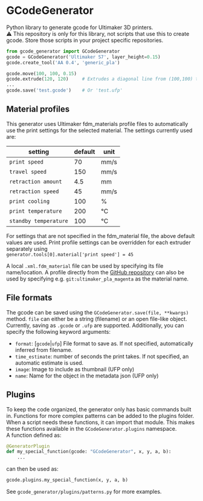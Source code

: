 # GCodeGenerator
Python library to generate gcode for Ultimaker 3D printers.  
:warning: This repository is only for this library, not scripts that use this to create gcode. Store those scripts in your project specific repositories.

```python
from gcode_generator import GCodeGenerator
gcode = GCodeGenerator('Ultimaker S7', layer_height=0.15)
gcode.create_tool('AA 0.4', 'generic_pla')

gcode.move(100, 100, 0.15)
gcode.extrude(120, 120)     # Extrudes a diagonal line from (100,100) to (120,120)
...
gcode.save('test.gcode')    # Or 'test.ufp'
```

## Material profiles
This generator uses Ultimaker fdm_materials profile files to automatically use the print settings for the selected material. The settings currently used are:

| setting               | default | unit |
|-----------------------|---------|------|
| `print speed`         | 70      | mm/s |
| `travel speed`        | 150     | mm/s |
| `retraction amount`   | 4.5     | mm   |
| `retraction speed`    | 45      | mm/s |
| `print cooling`       | 100     | %    |
| `print temperature`   | 200     | °C   |
| `standby temperature` | 100     | °C   |

For settings that are not specified in the fdm_material file, the above default values are used.
Print profile settings can be overridden for each extruder separately using  
`generator.tools[0].material['print speed'] = 45`

A local `.xml.fdm_material` file can be used by specifying its file name/location.
A profile directly from the [GitHub repository](https://github.com/Ultimaker/fdm_materials) can also be used by specifying e.g. `git:ultimaker_pla_magenta` as the material name.

## File formats
The gcode can be saved using the `GCodeGenerator.save(file, **kwargs)` method.
`file` can either be a string (filename) or an open file-like object.  
Currently, saving as `.gcode` or `.ufp` are supported. Additionally, you can specify the following keyword arguments:
- `format`: [`gcode`|`ufp`] File format to save as. If not specified, automatically inferred from filename.
- `time_estimate`: number of seconds the print takes. If not specified, an automatic estimate is used.
- `image`: Image to include as thumbnail (UFP only)
- `name`: Name for the object in the metadata json (UFP only)

## Plugins
To keep the code organized, the generator only has basic commands built in. Functions for more complex patterns can be added to the plugins folder.
When a script needs these functions, it can import that module. This makes these functions available in the `GCodeGenerator.plugins` namespace.  
A function defined as:
```python
@GeneratorPlugin
def my_special_function(gcode: "GCodeGenerator", x, y, a, b):
    ...
```
can then be used as:
```python
gcode.plugins.my_special_function(x, y, a, b)
```
See `gcode_generator/plugins/patterns.py` for more examples.
